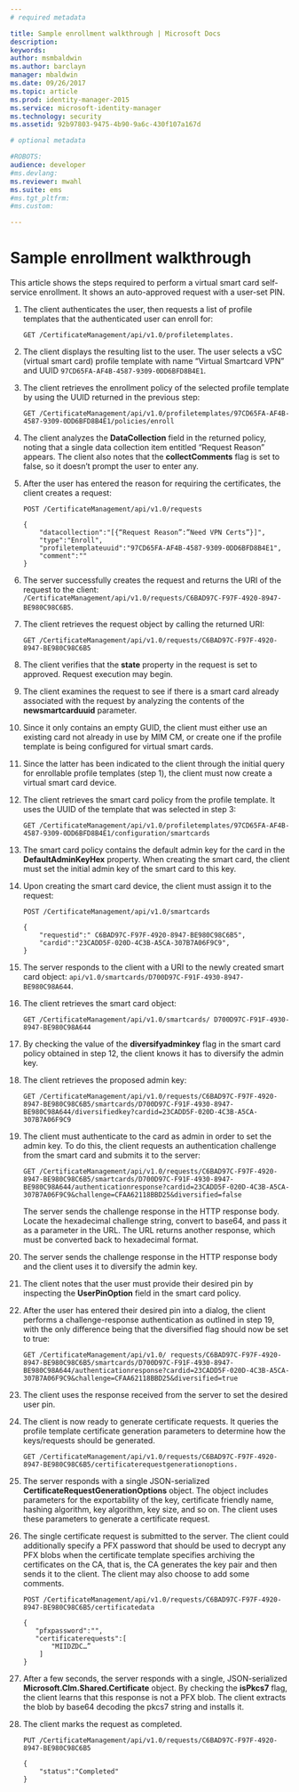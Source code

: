 ```yaml
---
# required metadata

title: Sample enrollment walkthrough | Microsoft Docs
description:
keywords:
author: msmbaldwin
ms.author: barclayn
manager: mbaldwin
ms.date: 09/26/2017
ms.topic: article
ms.prod: identity-manager-2015
ms.service: microsoft-identity-manager
ms.technology: security
ms.assetid: 92b97803-9475-4b90-9a6c-430f107a167d

# optional metadata

#ROBOTS:
audience: developer
#ms.devlang:
ms.reviewer: mwahl
ms.suite: ems
#ms.tgt_pltfrm:
#ms.custom:

---
```


# Sample enrollment walkthrough
This article shows the steps required to perform a virtual smart card self-service enrollment. It shows an auto-approved request with a user-set PIN.

1. The client authenticates the user, then requests a list of profile templates that the authenticated user can enroll for:

    ```
    GET /CertificateManagement/api/v1.0/profiletemplates.
    ```
    
2. The client displays the resulting list to the user. The user selects a vSC (virtual smart card) profile template with name “Virtual Smartcard VPN” and UUID `97CD65FA-AF4B-4587-9309-0DD6BFD8B4E1`.

3. The client retrieves the enrollment policy of the selected profile template by using the UUID returned in the previous step:

    ```
    GET /CertificateManagement/api/v1.0/profiletemplates/97CD65FA-AF4B-4587-9309-0DD6BFD8B4E1/policies/enroll
    ```

4. The client analyzes the **DataCollection** field in the returned policy, noting that a single data collection item entitled “Request Reason” appears. The client also notes that the **collectComments** flag is set to false, so it doesn’t prompt the user to enter any.

5. After the user has entered the reason for requiring the certificates, the client creates a request:

    ```
    POST /CertificateManagement/api/v1.0/requests

    {
        "datacollection":"[{“Request Reason”:”Need VPN Certs”}]",
        "type":"Enroll",
        "profiletemplateuuid":"97CD65FA-AF4B-4587-9309-0DD6BFD8B4E1",
        "comment":""
    }
    ```

6. The server successfully creates the request and returns the URI of the request to the client:  `/CertificateManagement/api/v1.0/requests/C6BAD97C-F97F-4920-8947-BE980C98C6B5`.

7. The client retrieves the request object by calling the returned URI:

    ```
    GET /CertificateManagement/api/v1.0/requests/C6BAD97C-F97F-4920-8947-BE980C98C6B5
    ```

8. The client verifies that the **state** property in the request is set to approved. Request execution may begin.

9. The client examines the request to see if there is a smart card already associated with the request by analyzing the contents of the **newsmartcarduuid** parameter.

10.	Since it only contains an empty GUID, the client must either use an existing card not already in use by MIM CM, or create one if the profile template is being configured for virtual smart cards.

11.	Since the latter has been indicated to the client through the initial query for enrollable profile templates (step 1), the client must now create a virtual smart card device.

12.	The client retrieves the smart card policy from the profile template. It uses the UUID of the template that was selected in step 3:

    ```
    GET /CertificateManagement/api/v1.0/profiletemplates/97CD65FA-AF4B-4587-9309-0DD6BFD8B4E1/configuration/smartcards
    ```

13.	The smart card policy contains the default admin key for the card in the **DefaultAdminKeyHex** property. When creating the smart card, the client must set the initial admin key of the smart card to this key.  
14.	Upon creating the smart card device, the client must assign it to the request:

    ```
    POST /CertificateManagement/api/v1.0/smartcards

    {
        "requestid":" C6BAD97C-F97F-4920-8947-BE980C98C6B5",
        "cardid":"23CADD5F-020D-4C3B-A5CA-307B7A06F9C9",
    }
    ```

15. The server responds to the client with a URI to the newly created smart card object: `api/v1.0/smartcards/D700D97C-F91F-4930-8947-BE980C98A644`.

16.	The client retrieves the smart card object:

    ```
    GET /CertificateManagement/api/v1.0/smartcards/ D700D97C-F91F-4930-8947-BE980C98A644
    ```

17.	By checking the value of the **diversifyadminkey** flag in the smart card policy obtained in step 12, the client knows it has to diversify the admin key.

18.	The client retrieves the proposed admin key:

    ```
    GET /CertificateManagement/api/v1.0/requests/C6BAD97C-F97F-4920-8947-BE980C98C6B5/smartcards/D700D97C-F91F-4930-8947-BE980C98A644/diversifiedkey?cardid=23CADD5F-020D-4C3B-A5CA-307B7A06F9C9
    ```

19.	The client must authenticate to the card as admin in order to set the admin key. To do this, the client requests an authentication challenge from the smart card and submits it to the server:

    ```
    GET /CertificateManagement/api/v1.0/requests/C6BAD97C-F97F-4920-8947-BE980C98C6B5/smartcards/D700D97C-F91F-4930-8947-BE980C98A644/authenticationresponse?cardid=23CADD5F-020D-4C3B-A5CA-307B7A06F9C9&challenge=CFAA62118BBD25&diversified=false
    ```

    The server sends the challenge response in the HTTP response body. Locate the hexadecimal challenge string, convert to base64, and pass it as a parameter in the URL. The URL returns another response, which must be converted back to hexadecimal format.

20.	The server sends the challenge response in the HTTP response body and the client uses it to diversify the admin key.

21.	The client notes that the user must provide their desired pin by inspecting the **UserPinOption** field in the smart card policy.

22.	After the user has entered their desired pin into a dialog, the client performs a challenge-response authentication as outlined in step 19, with the only difference being that the diversified flag should now be set to true:

    ```
    GET /CertificateManagement/api/v1.0/ requests/C6BAD97C-F97F-4920-8947-BE980C98C6B5/smartcards/D700D97C-F91F-4930-8947-BE980C98A644/authenticationresponse?cardid=23CADD5F-020D-4C3B-A5CA-307B7A06F9C9&challenge=CFAA62118BBD25&diversified=true
    ```

23.	The client uses the response received from the server to set the desired user pin.

24.	The client is now ready to generate certificate requests. It queries the profile template certificate generation parameters to determine how the keys/requests should be generated.

    ```
    GET /CertificateManagement/api/v1.0/requests/C6BAD97C-F97F-4920-8947-BE980C98C6B5/certificaterequestgenerationoptions.
    ```

25.	The server responds with a single JSON-serialized **CertificateRequestGenerationOptions** object. The object includes parameters for the exportability of the key, certificate friendly name, hashing algorithm, key algorithm, key size, and so on. The client uses these parameters to generate a certificate request.

26.	The single certificate request is submitted to the server. The client could additionally specify a PFX password that should be used to decrypt any PFX blobs when the certificate template specifies archiving the certificates on the CA, that is, the CA generates the key pair and then sends it to the client. The client may also choose to add some comments.

    ```
    POST /CertificateManagement/api/v1.0/requests/C6BAD97C-F97F-4920-8947-BE980C98C6B5/certificatedata

    {
       "pfxpassword":"",
       "certificaterequests":[
           "MIIDZDC…”
        ]
    }   
    ```

27.	After a few seconds, the server responds with a single, JSON-serialized **Microsoft.Clm.Shared.Certificate** object. By checking the **isPkcs7** flag, the client learns that this response is not a PFX blob. The client extracts the blob by base64 decoding the pkcs7 string and installs it.

28.	The client marks the request as completed.

    ```
    PUT /CertificateManagement/api/v1.0/requests/C6BAD97C-F97F-4920-8947-BE980C98C6B5

    {
        "status":"Completed"
    }
    ```
